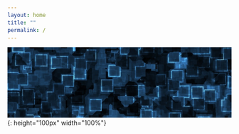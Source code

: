 ```yaml
---
layout: home
title: ""
permalink: /
---
```


![](assets/banner-1557881_1280.jpg){: height="100px" width="100%"}
